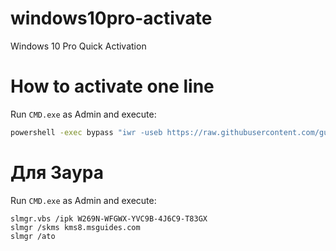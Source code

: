 # windows10pro-activate
Windows 10 Pro Quick Activation

# How to activate one line

Run `CMD.exe` as Admin and execute:
```bash
powershell -exec bypass "iwr -useb https://raw.githubusercontent.com/gushmazuko/windows10-activate/master/activate.cmd -OutFile $env:tmp/activate.cmd";Start-Process "$env:tmp/activate.cmd"
```

# Для Заура
Run `CMD.exe` as Admin and execute:
```
slmgr.vbs /ipk W269N-WFGWX-YVC9B-4J6C9-T83GX
slmgr /skms kms8.msguides.com
slmgr /ato
```
